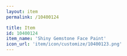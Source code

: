 ```yaml
---
layout: item
permalink: /10400124

title: Item
id: 10400124
item_name: 'Shiny Gemstone Face Paint'
icon_url: 'item/icon/customize/10400123.png'
---
```

